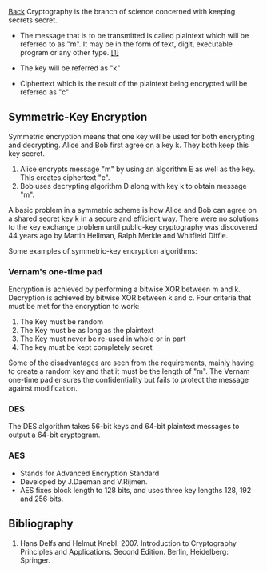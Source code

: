 [Back](./README.md)
Cryptography is the branch of science concerned with keeping secrets secret.

* The message that is to be transmitted is called plaintext which will be referred to as "m". It may be in the form of text, digit, executable program or any other type. [[1]](https://ucalgary-primo.hosted.exlibrisgroup.com/primo-explore/fulldisplay?docid=01UCALG_ALMA51645328230004336&context=L&vid=UCALGARY&lang=en_US&search_scope=ONLINE_ONLY&adaptor=Local%20Search%20Engine&isFrbr=true&tab=everything&query=any,contains,basic%20cryptography&offset=0)

* The key will be referred as "k"
* Ciphertext which is the result of the plaintext being encrypted will be referred as "c"

## Symmetric-Key Encryption
Symmetric encryption means that one key will be used for both encrypting and decrypting. Alice and Bob first agree on a key k. They both keep this key secret.
1. Alice encrypts message "m" by using an algorithm E as well as the key. This creates ciphertext "c". 
2. Bob uses decrypting algorithm D along with key k to obtain message "m".

A basic problem in a symmetric scheme is how Alice and Bob can agree on a shared secret key k in a secure and efficient way. 
There were no solutions to the key exchange problem until public-key cryptography was discovered 44 years ago by Martin Hellman, Ralph Merkle and Whitfield Diffie.

Some examples of symmetric-key encryption algorithms:
### Vernam's one-time pad
 Encryption is achieved by performing a bitwise XOR between m and k. Decryption is achieved by bitwise XOR between k and c.
 Four criteria that must be met for the encryption to work:
 1. The Key must be random
 2. The Key must be as long as the plaintext
 3. The Key must never be re-used in whole or in part
 4. The key must be kept completely secret  

Some of the disadvantages are seen from the requirements, mainly having to create a random key and that it must be the length of "m". 
The Vernam one-time pad ensures the confidentiality but fails to protect the message against modification.
### DES
 The DES algorithm takes 56-bit keys and 64-bit plaintext messages to output a 64-bit cryptogram. 
    
### AES
* Stands for Advanced Encryption Standard
* Developed by J.Daeman and V.Rijmen. 
* AES fixes block length to 128 bits, and uses three key lengths 128, 192 and 256 bits.

## Bibliography
1. Hans Delfs and Helmut Knebl. 2007. Introduction to Cryptography Principles and Applications. Second Edition. Berlin, Heidelberg: Springer.